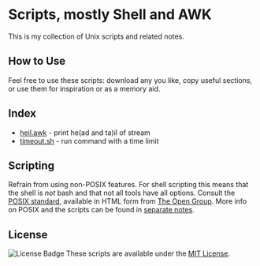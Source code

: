 # Scripts, mostly Shell and AWK

This is my collection of Unix scripts and related notes.

## How to Use

Feel free to use these scripts: download any you like,
copy useful sections, or use them for inspiration or
as a memory aid.

## Index

- [heil.awk](awk/heil.awk) - print he(ad and ta)il of stream
- [timeout.sh](shell/timeout.sh) - run command with a time limit

## Scripting

Refrain from using non-POSIX features. For shell scripting this
means that the shell is *not* bash and that not all tools have
all options. Consult the [POSIX standard][posix], available in
HTML form from [The Open Group][opengroup]. More info on POSIX
and the scripts can be found in [separate notes](doc/NOTES.md).

## License

![License Badge](https://img.shields.io/github/license/ujr/scripts)
These scripts are available under the [MIT License](LICENSE).

[posix]: https://pubs.opengroup.org/onlinepubs/9699919799/
[opengroup]: https://www.opengroup.org/
